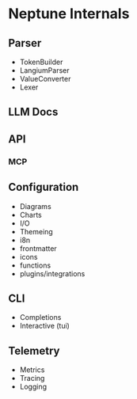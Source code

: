 # Neptune Internals

## Parser

- TokenBuilder
- LangiumParser
- ValueConverter
- Lexer

## LLM Docs

## API

### MCP

## Configuration

- Diagrams
- Charts
- I/O
- Themeing
- i8n
- frontmatter
- icons
- functions
- plugins/integrations

## CLI

- Completions
- Interactive (tui)

## Telemetry

- Metrics
- Tracing
- Logging
